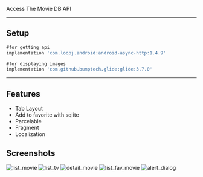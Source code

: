 Access The Movie DB API

---
## Setup
```gradle
#for getting api
implementation 'com.loopj.android:android-async-http:1.4.9'

#for displaying images
implementation 'com.github.bumptech.glide:glide:3.7.0'
```
---
## Features
- Tab Layout
- Add to favorite with sqlite
- Parcelable
- Fragment
- Localization 

## Screenshots
![list_movie](/Screenshots/list_movie.jpeg)
![list_tv](/Screenshots/list_tv.jpeg)
![detail_movie](/Screenshots/detail_movie.jpeg)
![list_fav_movie](/Screenshots/list_fav_movie.jpeg)
![alert_dialog](/Screenshots/alert_dialog.jpeg)
